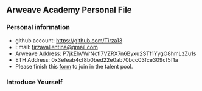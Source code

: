 ## Arweave Academy Personal File

### Personal information

- github account: https://github.com/Tirza13
- Email: tirzavallentina@gmail.com
- Arweave Address: P7jkEhVWrNcfi7VZRX7n6Byxu2STf1YygO8hmLzZu1s
- ETH Address: 0x3efeab4cf8b0bed22e0ab70bcc03fce309cf5f1a
- Please finish this [form](https://docs.google.com/forms/d/e/1FAIpQLSfWA5fIIcBgmRppm3jNz5vmf9Mai_QMVil-2pO4r7YKn_Zhtw/viewform?usp=sf_link) to join in the talent pool.

### Introduce Yourself

